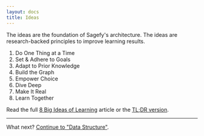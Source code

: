 ```yaml
---
layout: docs
title: Ideas
---
```


The ideas are the foundation of Sagefy's architecture. The ideas are research-backed principles to improve learning results.

1. Do One Thing at a Time
2. Set & Adhere to Goals
3. Adapt to Prior Knowledge
4. Build the Graph
5. Empower Choice
6. Dive Deep
7. Make It Real
8. Learn Together

Read the full [8 Big Ideas of Learning](https://sgef.cc/ideas) article or the [TL;DR version](https://sgef.cc/tldrideas).

---

What next? [Continue to "Data Structure"](/Data-Structure).
